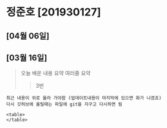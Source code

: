 # 정준호 [201930127]
## [04월 06일]
>
## [03월 16일]
> 오늘 배운 내용 요약 
> 여러줄 요약 
>> 3번

    최근 내용이 위로 올라 가야함 (업데이트내용이 마지막에 있으면 화가 나겠죠)
    다시 깃허브에 올릴때는 파일에 git을 지구고 다시하면 됨

    <table>
    </table>